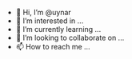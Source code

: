 - 👋 Hi, I’m @uynar
- 👀 I’m interested in ...
- 🌱 I’m currently learning ...
- 💞️ I’m looking to collaborate on ...
- 📫 How to reach me ...

<!---
uynar/uynar is a ✨ special ✨ repository because its `README.md` (this file) appears on your GitHub profile.
You can click the Preview link to take a look at your changes.
--->
